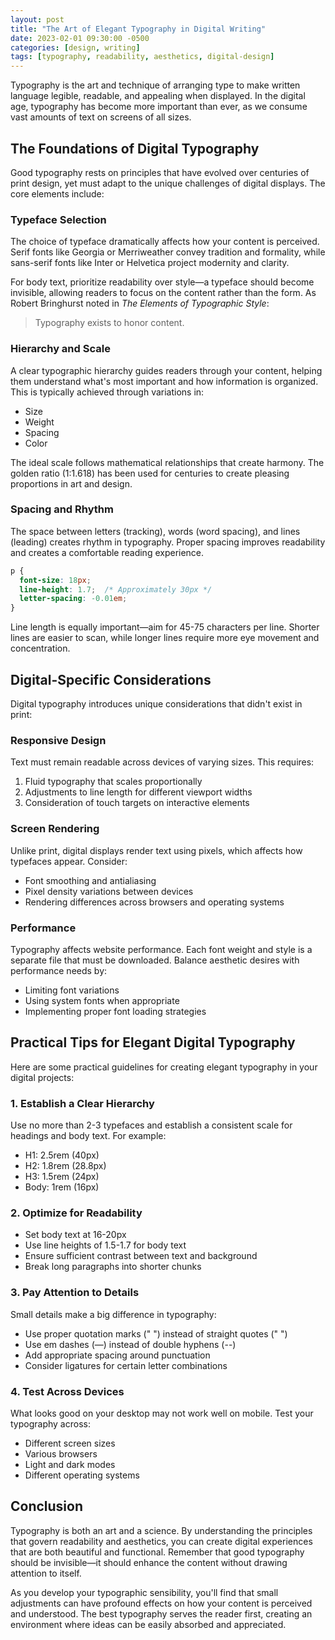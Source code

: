 ```yaml
---
layout: post
title: "The Art of Elegant Typography in Digital Writing"
date: 2023-02-01 09:30:00 -0500
categories: [design, writing]
tags: [typography, readability, aesthetics, digital-design]
---
```


Typography is the art and technique of arranging type to make written language legible, readable, and appealing when displayed. In the digital age, typography has become more important than ever, as we consume vast amounts of text on screens of all sizes.

## The Foundations of Digital Typography

Good typography rests on principles that have evolved over centuries of print design, yet must adapt to the unique challenges of digital displays. The core elements include:

### Typeface Selection

The choice of typeface dramatically affects how your content is perceived. Serif fonts like Georgia or Merriweather convey tradition and formality, while sans-serif fonts like Inter or Helvetica project modernity and clarity.

For body text, prioritize readability over style—a typeface should become invisible, allowing readers to focus on the content rather than the form. As Robert Bringhurst noted in *The Elements of Typographic Style*:

> Typography exists to honor content.

### Hierarchy and Scale

A clear typographic hierarchy guides readers through your content, helping them understand what's most important and how information is organized. This is typically achieved through variations in:

- Size
- Weight
- Spacing
- Color

The ideal scale follows mathematical relationships that create harmony. The golden ratio (1:1.618) has been used for centuries to create pleasing proportions in art and design.

### Spacing and Rhythm

The space between letters (tracking), words (word spacing), and lines (leading) creates rhythm in typography. Proper spacing improves readability and creates a comfortable reading experience.

```css
p {
  font-size: 18px;
  line-height: 1.7;  /* Approximately 30px */
  letter-spacing: -0.01em;
}
```

Line length is equally important—aim for 45-75 characters per line. Shorter lines are easier to scan, while longer lines require more eye movement and concentration.

## Digital-Specific Considerations

Digital typography introduces unique considerations that didn't exist in print:

### Responsive Design

Text must remain readable across devices of varying sizes. This requires:

1. Fluid typography that scales proportionally
2. Adjustments to line length for different viewport widths
3. Consideration of touch targets on interactive elements

### Screen Rendering

Unlike print, digital displays render text using pixels, which affects how typefaces appear. Consider:

- Font smoothing and antialiasing
- Pixel density variations between devices
- Rendering differences across browsers and operating systems

### Performance

Typography affects website performance. Each font weight and style is a separate file that must be downloaded. Balance aesthetic desires with performance needs by:

- Limiting font variations
- Using system fonts when appropriate
- Implementing proper font loading strategies

## Practical Tips for Elegant Digital Typography

Here are some practical guidelines for creating elegant typography in your digital projects:

### 1. Establish a Clear Hierarchy

Use no more than 2-3 typefaces and establish a consistent scale for headings and body text. For example:

- H1: 2.5rem (40px)
- H2: 1.8rem (28.8px)
- H3: 1.5rem (24px)
- Body: 1rem (16px)

### 2. Optimize for Readability

- Set body text at 16-20px
- Use line heights of 1.5-1.7 for body text
- Ensure sufficient contrast between text and background
- Break long paragraphs into shorter chunks

### 3. Pay Attention to Details

Small details make a big difference in typography:

- Use proper quotation marks (" ") instead of straight quotes (" ")
- Use em dashes (—) instead of double hyphens (--)
- Add appropriate spacing around punctuation
- Consider ligatures for certain letter combinations

### 4. Test Across Devices

What looks good on your desktop may not work well on mobile. Test your typography across:

- Different screen sizes
- Various browsers
- Light and dark modes
- Different operating systems

## Conclusion

Typography is both an art and a science. By understanding the principles that govern readability and aesthetics, you can create digital experiences that are both beautiful and functional. Remember that good typography should be invisible—it should enhance the content without drawing attention to itself.

As you develop your typographic sensibility, you'll find that small adjustments can have profound effects on how your content is perceived and understood. The best typography serves the reader first, creating an environment where ideas can be easily absorbed and appreciated. 
